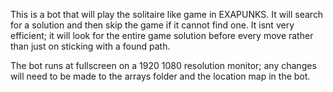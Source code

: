 This is a bot that will play the solitaire like game in EXAPUNKS. 
It will search for a solution and then skip the game if it cannot find one.
It isnt very efficient; it will look for the entire game solution before 
every move rather than just on sticking with a found path. 

The bot runs at fullscreen on a 1920 1080 resolution monitor; any changes 
will need to be made to the arrays folder and the location map in the bot. 
